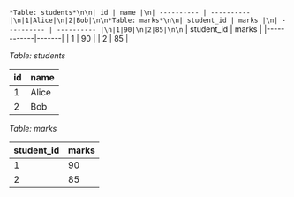 `*Table: students*\n\n| id | name |\n| ---------- | ---------- |\n|1|Alice|\n|2|Bob|\n\n*Table: marks*\n\n| student_id | marks |\n| ---------- | ---------- |\n|1|90|\n|2|85|\n\n`
| student_id | marks |
|------------|-------|
| 1          | 90    |
| 2          | 85    |


*Table: students*

| id | name |
| ---------- | ---------- |
|1|Alice|
|2|Bob|

*Table: marks*

| student_id | marks |
| ---------- | ---------- |
|1|90|
|2|85|
